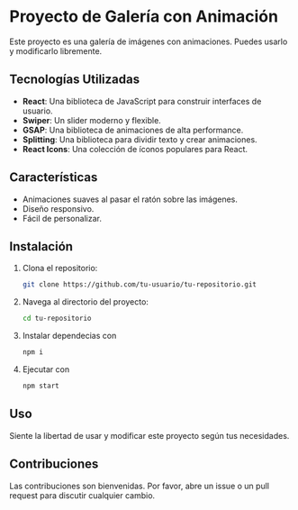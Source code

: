 # Proyecto de Galería con Animación

Este proyecto es una galería de imágenes con animaciones. Puedes usarlo y modificarlo libremente.

## Tecnologías Utilizadas

- **React**: Una biblioteca de JavaScript para construir interfaces de usuario.
- **Swiper**: Un slider moderno y flexible.
- **GSAP**: Una biblioteca de animaciones de alta performance.
- **Splitting**: Una biblioteca para dividir texto y crear animaciones.
- **React Icons**: Una colección de íconos populares para React.

## Características

- Animaciones suaves al pasar el ratón sobre las imágenes.
- Diseño responsivo.
- Fácil de personalizar.

## Instalación

1. Clona el repositorio:
    ```bash
    git clone https://github.com/tu-usuario/tu-repositorio.git
    ```
2. Navega al directorio del proyecto:
    ```bash
    cd tu-repositorio
    ```
3. Instalar dependecias con
    ```bash
    npm i 
    ```
4. Ejecutar  con 
    ```bash
    npm start 
    ```
## Uso

Siente la libertad de usar y modificar este proyecto según tus necesidades.

## Contribuciones

Las contribuciones son bienvenidas. Por favor, abre un issue o un pull request para discutir cualquier cambio.


